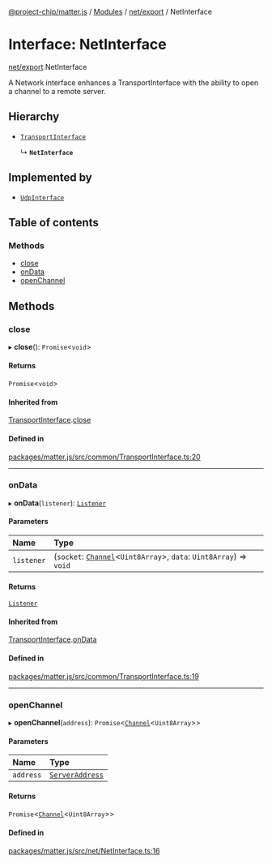[@project-chip/matter.js](../README.md) / [Modules](../modules.md) / [net/export](../modules/net_export.md) / NetInterface

# Interface: NetInterface

[net/export](../modules/net_export.md).NetInterface

A Network interface enhances a TransportInterface with the ability to open a channel to a remote server.

## Hierarchy

- [`TransportInterface`](common_export.TransportInterface.md)

  ↳ **`NetInterface`**

## Implemented by

- [`UdpInterface`](../classes/net_export.UdpInterface.md)

## Table of contents

### Methods

- [close](net_export.NetInterface.md#close)
- [onData](net_export.NetInterface.md#ondata)
- [openChannel](net_export.NetInterface.md#openchannel)

## Methods

### close

▸ **close**(): `Promise`\<`void`\>

#### Returns

`Promise`\<`void`\>

#### Inherited from

[TransportInterface](common_export.TransportInterface.md).[close](common_export.TransportInterface.md#close)

#### Defined in

[packages/matter.js/src/common/TransportInterface.ts:20](https://github.com/project-chip/matter.js/blob/c15b1068/packages/matter.js/src/common/TransportInterface.ts#L20)

___

### onData

▸ **onData**(`listener`): [`Listener`](common_export.Listener.md)

#### Parameters

| Name | Type |
| :------ | :------ |
| `listener` | (`socket`: [`Channel`](common_export.Channel.md)\<`Uint8Array`\>, `data`: `Uint8Array`) => `void` |

#### Returns

[`Listener`](common_export.Listener.md)

#### Inherited from

[TransportInterface](common_export.TransportInterface.md).[onData](common_export.TransportInterface.md#ondata)

#### Defined in

[packages/matter.js/src/common/TransportInterface.ts:19](https://github.com/project-chip/matter.js/blob/c15b1068/packages/matter.js/src/common/TransportInterface.ts#L19)

___

### openChannel

▸ **openChannel**(`address`): `Promise`\<[`Channel`](common_export.Channel.md)\<`Uint8Array`\>\>

#### Parameters

| Name | Type |
| :------ | :------ |
| `address` | [`ServerAddress`](../modules/common_export.md#serveraddress) |

#### Returns

`Promise`\<[`Channel`](common_export.Channel.md)\<`Uint8Array`\>\>

#### Defined in

[packages/matter.js/src/net/NetInterface.ts:16](https://github.com/project-chip/matter.js/blob/c15b1068/packages/matter.js/src/net/NetInterface.ts#L16)
